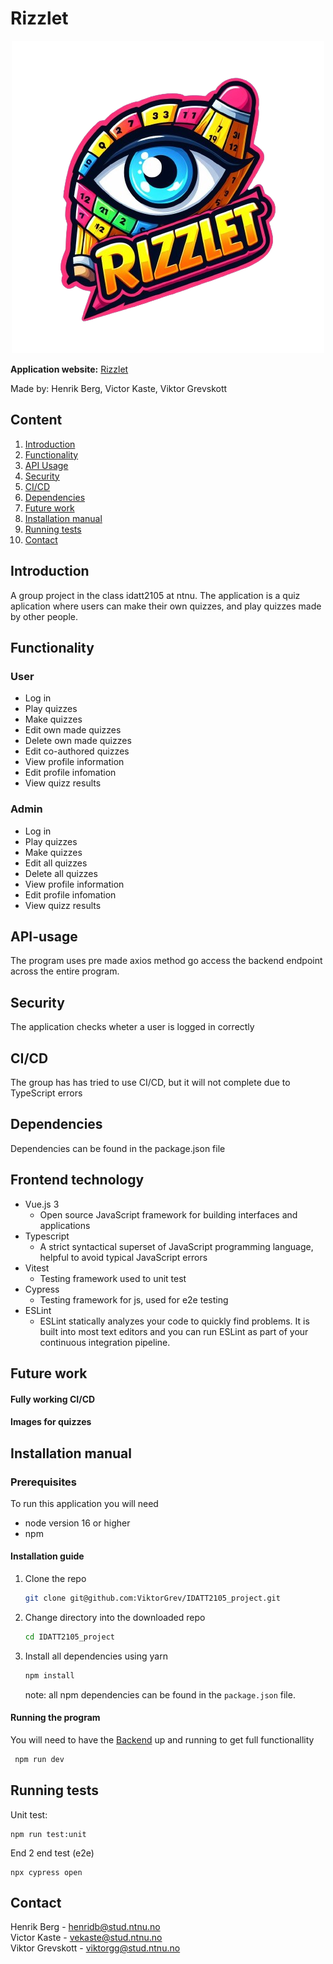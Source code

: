# Rizzlet

<p align="center">
  <img src="./src/assets/rizzletRpng.png" width="500">
</p>

**Application website:** [Rizzlet](rizzlet.no)

Made by: Henrik Berg, Victor Kaste, Viktor Grevskott


## Content

1. [Introduction](#introduction)
2. [Functionality](#functionality)
3. [API Usage](#api-usage)
4. [Security](#security)
5. [CI/CD](#cicd)
6. [Dependencies](#dependencies)
7. [Future work](#future-work)
8. [Installation manual](#installation-manual)
9. [Running tests](#running-tests)
10. [Contact](#contact)

## Introduction

A group project in the class idatt2105 at ntnu. The application is a quiz aplication where users can make their own quizzes, and play quizzes made by other people. 

## Functionality

### User

- Log in
- Play quizzes
- Make quizzes
- Edit own made quizzes
- Delete own made quizzes
- Edit co-authored quizzes
- View profile information
- Edit profile infomation
- View quizz results

### Admin

- Log in
- Play quizzes
- Make quizzes
- Edit all quizzes
- Delete all quizzes
- View profile information
- Edit profile infomation
- View quizz results

## API-usage
The program uses pre made axios method go access the backend endpoint across the entire program.

## Security
The application checks wheter a user is logged in correctly

## CI/CD
The group has has tried to use CI/CD, but it will not complete due to TypeScript errors

## Dependencies

Dependencies can be found in the package.json file

## Frontend technology

- Vue.js 3
  - Open source JavaScript framework for building interfaces and applications
- Typescript
  - A strict syntactical superset of JavaScript programming language, helpful to avoid typical JavaScript errors
- Vitest
  - Testing framework used to unit test
- Cypress
  - Testing framework for js, used for e2e testing
- ESLint
  - ESLint statically analyzes your code to quickly find problems. It is built into most text editors and you can run ESLint as part of your continuous integration pipeline.

## Future work

#### Fully working CI/CD

#### Images for quizzes



## Installation manual
### Prerequisites

To run this application you will need

- node version 16 or higher
- npm

#### Installation guide

1. Clone the repo
   ```sh
   git clone git@github.com:ViktorGrev/IDATT2105_project.git
   ```
2. Change directory into the downloaded repo
   ```sh
   cd IDATT2105_project
   ```
3. Install all dependencies using yarn

   ```sh
   npm install
   ```

   note: all npm dependencies can be found in the `package.json` file.

#### Running the program
You will need to have the [Backend](https://github.com/ViktorGrev/IDATT2105_backend) up and running to get full functionallity
  ```sh
   npm run dev
   ```

## Running tests

Unit test:

```
npm run test:unit
```

End 2 end test (e2e)
```
npx cypress open
```

## Contact

Henrik Berg - henridb@stud.ntnu.no \
Victor Kaste - vekaste@stud.ntnu.no \
Viktor Grevskott - viktorgg@stud.ntnu.no
